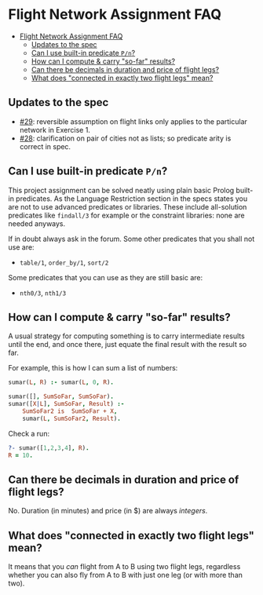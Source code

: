 # Flight Network Assignment FAQ

- [Flight Network Assignment FAQ](#flight-network-assignment-faq)
  - [Updates to the spec](#updates-to-the-spec)
  - [Can I use built-in predicate `P/n`?](#can-i-use-built-in-predicate-pn)
  - [How can I compute \& carry "so-far" results?](#how-can-i-compute--carry-so-far-results)
  - [Can there be decimals in duration and price of flight legs?](#can-there-be-decimals-in-duration-and-price-of-flight-legs)
  - [What does "connected in exactly two flight legs" mean?](#what-does-connected-in-exactly-two-flight-legs-mean)

## Updates to the spec

- [#29](https://edstem.org/au/courses/15661/discussion/1850209): reversible assumption on flight links only applies to the particular network in Exercise 1.
- [#28](https://edstem.org/au/courses/15661/discussion/1849446): clarification on pair of cities not as lists; so predicate arity is correct in spec.


## Can I use built-in predicate `P/n`?

This project assignment can be solved neatly using plain basic Prolog built-in predicates. As the Language Restriction section in the specs states you are not to use advanced predicates or libraries. These include all-solution predicates like `findall/3` for example or the constraint libraries: none are needed anyways.

If in doubt always ask in the forum. Some other predicates that you shall not use are:

- `table/1`, `order_by/1`, `sort/2`

Some predicates that you can use as they are still basic are:

- `nth0/3`, `nth1/3`


## How can I compute & carry "so-far" results?

A usual strategy for computing something is to carry intermediate results until the end, and once there, just equate the final result with the result so far.

For example, this is how I can sum a list of numbers:

```prolog
sumar(L, R) :- sumar(L, 0, R).

sumar([], SumSoFar, SumSoFar).
sumar([X|L], SumSoFar, Result) :-
    SumSoFar2 is  SumSoFar + X,
    sumar(L, SumSoFar2, Result).
```

Check a run:

```prolog
?- sumar([1,2,3,4], R).
R = 10.
```

## Can there be decimals in duration and price of flight legs?

No. Duration (in minutes) and price (in $) are always _integers_.

## What does "connected in exactly two flight legs" mean?

It means that you _can_ flight from A to B using two flight legs, regardless whether you can also fly from A to B with just one leg (or with more than two).
